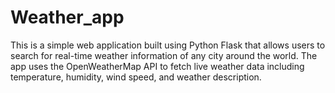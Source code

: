 # Weather_app
This is a simple web application built using Python Flask that allows users to search for real-time weather information of any city around the world. The app uses the OpenWeatherMap API to fetch live weather data including temperature, humidity, wind speed, and weather description.
